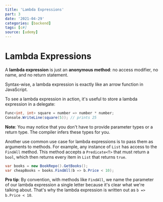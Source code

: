 ```yaml
---
title: 'Lambda Expressions'
part: 3
date: '2021-04-29'
categories: [backend]
tags: [c#]
source: [udemy]
---
```


# Lambda Expressions

A **lambda expression** is just an **anonymous method**: no access modifier, no name, and no return statement.

Syntax-wise, a lambda expression is exactly like an arrow function in JavaScript.

To see a lambda expression in action, it's useful to store a lambda expression in a delegate:

```csharp
Func<int, int> square = number => number * number;
Console.WriteLine(square(5)); // prints 25
```

**Note**: You may notice that you don't have to provide parameter types or a return type. The compiler infers these types for you.

Another use common use case for lambda expressions is to pass them as arguments to methods. For example, any instance of `List` has access to the `FindAll` method. This method accepts a `Predicate<T>` that must return a `bool`, which then returns every item in `List` that returns `true`.

```csharp
var books = new BookRepo().GetBooks();
var cheapBooks = books.FindAll(b => b.Price < 10);
```

**Pro tip**: By convention, with methods like `FindAll`, we name the parameter of our lambda expression a single letter because it's clear what we're talking about. That's why the lambda expression is written out as `b => b.Price < 10`.
